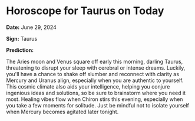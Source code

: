 # Horoscope for Taurus on Today

**Date:** June 29, 2024

**Sign:** Taurus

**Prediction:**

The Aries moon and Venus square off early this morning, darling Taurus, threatening to disrupt your sleep with cerebral or intense dreams. Luckily, you'll have a chance to shake off slumber and reconnect with clarity as Mercury and Uranus align, especially when you are authentic to yourself. This cosmic climate also aids your intelligence, helping you conjure ingenious ideas and solutions, so be sure to brainstorm where you need it most. Healing vibes flow when Chiron stirs this evening, especially when you take a few moments for solitude. Just be mindful not to isolate yourself when Mercury becomes agitated later tonight.
